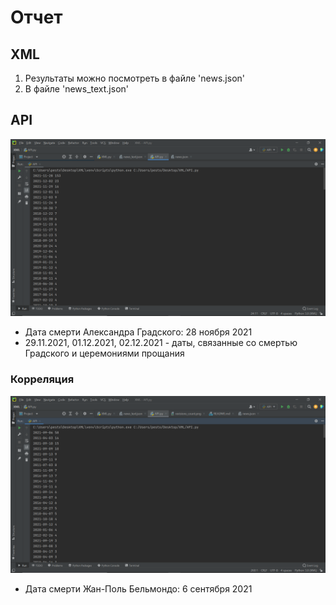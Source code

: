 # Отчет
## XML
1. Результаты можно посмотреть в файле 'news.json'
2. В файле 'news_text.json'

## API
![img.png](Gradsky.png)

* Дата смерти Александра Градского: 28 ноября 2021
* 29.11.2021, 01.12.2021, 02.12.2021 - даты, связанные со смертью Градского и церемониями прощания

### Корреляция
![img.png](Belmondo.png)

* Дата смерти Жан-Поль Бельмондо: 6 сентября 2021 